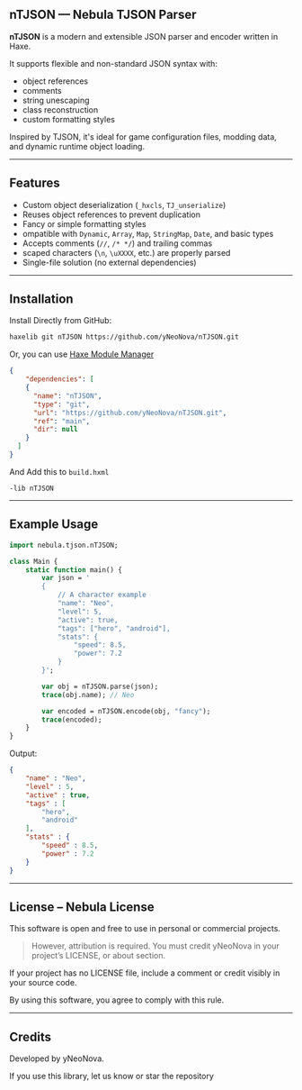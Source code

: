 ## nTJSON — Nebula TJSON Parser

**nTJSON** is a modern and extensible JSON parser and encoder written in Haxe.

It supports flexible and non-standard JSON syntax with:
- object references
- comments
- string unescaping
- class reconstruction
- custom formatting styles

Inspired by TJSON, it's ideal for game configuration files, modding data, and dynamic runtime object loading.

---

## Features

- Custom object deserialization (`_hxcls`, `TJ_unserialize`)
- Reuses object references to prevent duplication
- Fancy or simple formatting styles
- ompatible with `Dynamic`, `Array`, `Map`, `StringMap`, `Date`, and basic types
- Accepts comments (`//`, `/* */`) and trailing commas
- scaped characters (`\n`, `\uXXXX`, etc.) are properly parsed
- Single-file solution (no external dependencies)

---

## Installation

Install Directly from GitHub:

```bash
haxelib git nTJSON https://github.com/yNeoNova/nTJSON.git
```

Or, you can use [Haxe Module Manager](https://lib.haxe.org/p/hmm/)
```json
{
    "dependencies": [
    {
      "name": "nTJSON",
      "type": "git",
      "url": "https://github.com/yNeoNova/nTJSON.git",
      "ref": "main",
      "dir": null
    }
  ]
}
```
 

And Add this to `build.hxml`
```hxml
-lib nTJSON
```

---

## Example Usage

```Haxe
import nebula.tjson.nTJSON;

class Main {
    static function main() {
        var json = '
        {
            // A character example
            "name": "Neo",
            "level": 5,
            "active": true,
            "tags": ["hero", "android"],
            "stats": {
                "speed": 8.5,
                "power": 7.2
            }
        }';

        var obj = nTJSON.parse(json);
        trace(obj.name); // Neo

        var encoded = nTJSON.encode(obj, "fancy");
        trace(encoded);
    }
}
```

Output:
```json
{
    "name" : "Neo",
    "level" : 5,
    "active" : true,
    "tags" : [
        "hero",
        "android"
    ],
    "stats" : {
        "speed" : 8.5,
        "power" : 7.2
    }
}
```

---

## License – Nebula License

This software is open and free to use in personal or commercial projects.

> However, attribution is required. You must credit yNeoNova  in your project’s LICENSE, or about section.


If your project has no LICENSE file, include a comment or credit visibly in your source code.

By using this software, you agree to comply with this rule.

---

## Credits

Developed by yNeoNova.

If you use this library, let us know or star the repository

